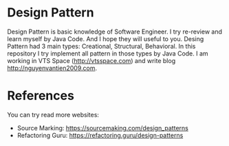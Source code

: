 # Design Pattern
Design Pattern is basic knowledge of Software Engineer. I try re-review and learn myself by Java Code. And I hope they will useful to you. Desing Pattern had 3 main types: Creational, Structural, Behavioral. In this repository I try implement all pattern in those types by Java Code.
I am working in VTS Space (http://vtsspace.com) and write blog http://nguyenvantien2009.com.

# References
You can try read more websites:
- Source Marking: https://sourcemaking.com/design_patterns
- Refactoring Guru: https://refactoring.guru/design-patterns
